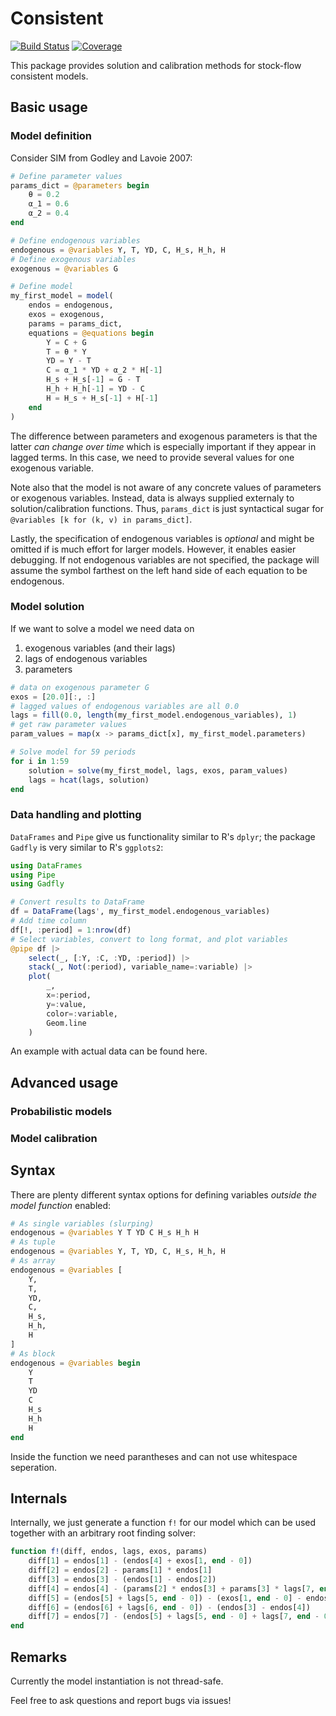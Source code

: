 # Consistent

[![Build Status](https://github.com/JohannesNaegele/Consistent.jl/actions/workflows/CI.yml/badge.svg?branch=main)](https://github.com/JohannesNaegele/Consistent.jl/actions/workflows/CI.yml?query=branch%3Amain)
[![Coverage](https://codecov.io/gh/JohannesNaegele/Consistent.jl/branch/main/graph/badge.svg)](https://codecov.io/gh/JohannesNaegele/Consistent.jl)

This package provides solution and calibration methods for stock-flow consistent models.

## Basic usage

### Model definition

Consider SIM from Godley and Lavoie 2007:

```julia
# Define parameter values
params_dict = @parameters begin
    θ = 0.2
    α_1 = 0.6
    α_2 = 0.4
end

# Define endogenous variables
endogenous = @variables Y, T, YD, C, H_s, H_h, H
# Define exogenous variables
exogenous = @variables G

# Define model
my_first_model = model(
    endos = endogenous,
    exos = exogenous,
    params = params_dict,
    equations = @equations begin
        Y = C + G
        T = θ * Y
        YD = Y - T
        C = α_1 * YD + α_2 * H[-1]
        H_s + H_s[-1] = G - T
        H_h + H_h[-1] = YD - C
        H = H_s + H_s[-1] + H[-1]
    end
)
```

The difference between parameters and exogenous parameters is that the latter *can change over time* which is especially important if they appear in lagged terms. In this case, we need to provide several values for one exogenous variable.

Note also that the model is not aware of any concrete values of parameters or exogenous variables. Instead, data is always supplied externaly to solution/calibration functions. Thus, `params_dict` is just syntactical sugar for `@variables [k for (k, v) in params_dict]`.

Lastly, the specification of endogenous variables is *optional* and might be omitted if is much effort for larger models. However, it enables easier debugging. If not endogenous variables are not specified, the package will assume the symbol farthest on the left hand side of each equation to be endogenous.

### Model solution
If we want to solve a model we need data on
1. exogenous variables (and their lags)
2. lags of endogenous variables
3. parameters

```julia
# data on exogenous parameter G
exos = [20.0][:, :]
# lagged values of endogenous variables are all 0.0
lags = fill(0.0, length(my_first_model.endogenous_variables), 1)
# get raw parameter values
param_values = map(x -> params_dict[x], my_first_model.parameters)
```



```julia
# Solve model for 59 periods
for i in 1:59
    solution = solve(my_first_model, lags, exos, param_values)
    lags = hcat(lags, solution)
end
```

### Data handling and plotting
`DataFrames` and `Pipe` give us functionality similar to R's `dplyr`; the package ```Gadfly``` is very similar to R's `ggplots2`:

```julia
using DataFrames
using Pipe
using Gadfly

# Convert results to DataFrame
df = DataFrame(lags', my_first_model.endogenous_variables)
# Add time column
df[!, :period] = 1:nrow(df)
# Select variables, convert to long format, and plot variables
@pipe df |>
    select(_, [:Y, :C, :YD, :period]) |>
    stack(_, Not(:period), variable_name=:variable) |>
    plot(
        _,
        x=:period,
        y=:value,
        color=:variable,
        Geom.line
    )
```

An example with actual data can be found here.

## Advanced usage

### Probabilistic models

### Model calibration



## Syntax

There are plenty different syntax options for defining variables *outside the model function* enabled:

```julia
# As single variables (slurping)
endogenous = @variables Y T YD C H_s H_h H
# As tuple
endogenous = @variables Y, T, YD, C, H_s, H_h, H
# As array
endogenous = @variables [
    Y,
    T,
    YD,
    C,
    H_s,
    H_h,
    H
]
# As block
endogenous = @variables begin
    Y
    T
    YD
    C
    H_s
    H_h
    H
end
```

Inside the function we need parantheses and can not use whitespace seperation.

## Internals

Internally, we just generate a function `f!` for our model which can be used together with an arbitrary root finding solver:

```julia
function f!(diff, endos, lags, exos, params)
    diff[1] = endos[1] - (endos[4] + exos[1, end - 0])
    diff[2] = endos[2] - params[1] * endos[1]
    diff[3] = endos[3] - (endos[1] - endos[2])
    diff[4] = endos[4] - (params[2] * endos[3] + params[3] * lags[7, end - 0])
    diff[5] = (endos[5] + lags[5, end - 0]) - (exos[1, end - 0] - endos[2])
    diff[6] = (endos[6] + lags[6, end - 0]) - (endos[3] - endos[4])
    diff[7] = endos[7] - (endos[5] + lags[5, end - 0] + lags[7, end - 0])
end
```

## Remarks

Currently the model instantiation is not thread-safe.

Feel free to ask questions and report bugs via issues!
